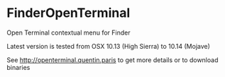 # FinderOpenTerminal
Open Terminal contextual menu for Finder

Latest version is tested from OSX 10.13 (High Sierra) to 10.14 (Mojave)

See http://openterminal.quentin.paris to get more details or to download binaries 
